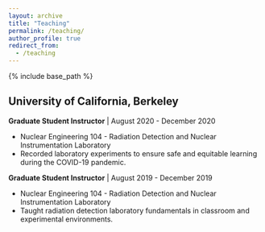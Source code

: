 ```yaml
---
layout: archive
title: "Teaching"
permalink: /teaching/
author_profile: true
redirect_from:
  - /teaching
---
```

{% include base_path %}
## University of California, Berkeley
**Graduate Student Instructor** | August 2020 - December 2020
* Nuclear Engineering 104 - Radiation Detection and Nuclear Instrumentation Laboratory
* Recorded laboratory experiments to ensure safe and equitable learning during the COVID-19 pandemic.


**Graduate Student Instructor** | August 2019 - December 2019
* Nuclear Engineering 104 - Radiation Detection and Nuclear Instrumentation Laboratory
* Taught radiation detection laboratory fundamentals in classroom and experimental environments.
